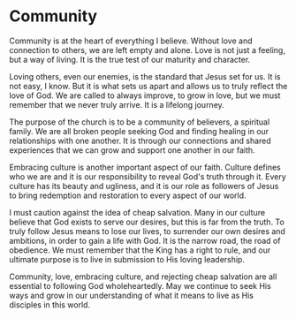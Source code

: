 # Community

Community is at the heart of everything I believe. Without love and connection to others, we are
left empty and alone. Love is not just a feeling, but a way of living. It is the true test of our
maturity and character. 

Loving others, even our enemies, is the standard that Jesus set for us. It is not easy, I know. But
it is what sets us apart and allows us to truly reflect the love of God. We are called to always
improve, to grow in love, but we must remember that we never truly arrive. It is a lifelong
journey.

The purpose of the church is to be a community of believers, a spiritual family. We are all broken
people seeking God and finding healing in our relationships with one another. It is through our
connections and shared experiences that we can grow and support one another in our faith.

Embracing culture is another important aspect of our faith. Culture defines who we are and it is our
responsibility to reveal God's truth through it. Every culture has its beauty and ugliness, and it
is our role as followers of Jesus to bring redemption and restoration to every aspect of our
world.

I must caution against the idea of cheap salvation. Many in our culture believe that God exists to
serve our desires, but this is far from the truth. To truly follow Jesus means to lose our lives,
to surrender our own desires and ambitions, in order to gain a life with God. It is the narrow
road, the road of obedience. We must remember that the King has a right to rule, and our ultimate
purpose is to live in submission to His loving leadership. 

Community, love, embracing culture, and rejecting cheap salvation are all essential
to following God wholeheartedly. May we continue to seek His ways and grow in our understanding of
what it means to live as His disciples in this world.